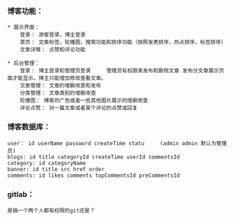 ### 博客功能：
    * 展示界面：  
        登录： 游客登录，博主登录  
        首页： 文章标签，轮播图，搜索功能和排序功能（按照发表排序，热点排序，标签排序）   
        文章详情： 点赞和评论功能  

    * 后台管理：  
        登录： 博主登录和管理员登录     管理员有权限来发布和删除文章 发布分文章展示页面才能显示。博主只能增加修改查看文章。  
        文章管理： 文章的增删改查和发布   
        分类管理： 文章类别的增删改查  
        轮播图： 博客的广告或者一些其他图片展示的增删改查  
        评论点赞： 对一篇文章或者某个评论的点赞或回复  

### 博客数据库：
    user： id userName password createTime statu     (admin admin 默认为管理员)
    blogs: id title categoryId createTime userId commentsId 
    category: id categoryName
    banner: id title src href order
    comments: id likes comments topCommentsId preCommentsId 

### gitlab：
    是搞一个两个人都有权限的git还是？
